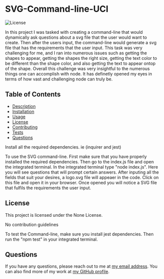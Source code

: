 # SVG-Command-line-UCI

![License](https://img.shields.io/badge/license-None-blue.svg)

In this project I was tasked with creating a command-line that would dynamically ask questions about a svg file that the user would want to create. Then after the users input, the command-line would generate a svg file that has the requirements that the user input. This task was very challenging for me, and I ran into numerous issues such as getting the shapes to appear, getting the shapes the right size, getting the text color to be different than the shape color, and also getting the text to appear ontop of the shape. Overall this challenge was very insightful to the numerous things one can accomplish with node. It has definetly opened my eyes in terms of how vast and challenging node can truly be.

## Table of Contents

- [Description](#description)
- [Installation](#installation)
- [Usage](#usage)
- [License](#license)
- [Contributing](#contributing)
- [Tests](#tests)
- [Questions](#questions)

Install all the required dependencies. ie (inquirer and jest)

To use the SVG command-line. First make sure that you have properly installed the required dependencies. Then go to the index.js file and open the integrated terminal. In the integrated terminal type "node index.js". Here you will see questions that will prompt certain answers. After inputing all the fields that suit your desires, a logo.svg file will appeaer in the code. Click on this file and open it in your browser. Once opened you will notice a SVG file that fulfils the requirements the user input.

## License

This project is licensed under the None License.

No contribution guidelines

To test the Command-line, make sure you install jest dependencies. Then run the "npm test" in your integrated terminal.

## Questions

If you have any questions, please reach out to me at [my email address](jason1094dang@gmail.com). You can also find more of my work at [my GitHub profile](https://github.com/jasondang4).
